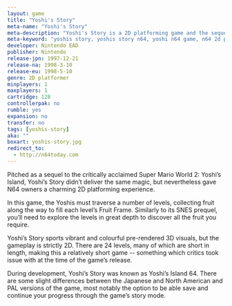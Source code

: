 ```yaml
---
layout: game
title: "Yoshi's Story"
meta-name: "Yoshi's Story"
meta-description: "Yoshi's Story is a 2D platforming game and the sequel to Super Mario World 2: Yoshi's Island. It was released on the Nintendo 64 in 1998."
meta-keyword: "yoshis story, yoshis story n64, yoshi n64 game, n64 2d platforming game, nintendo 64"
developer: Nintendo EAD
publisher: Nintendo
release-jpn: 1997-12-21
release-na: 1998-3-10
release-eu: 1998-5-10
genre: 2D platformer
minplayers: 1
maxplayers: 1
cartridge: 128
controllerpak: no
rumble: yes
expansion: no
transfer: no
tags: [yoshis-story]
aka: ""
boxart: yoshis-story.jpg
redirect_to:
  - http://n64today.com
---
```

Pitched as a sequel to the critically acclaimed Super Mario World 2: Yoshi’s Island, Yoshi’s Story didn’t deliver the same magic, but nevertheless gave N64 owners a charming 2D platforming experience.

In this game, the Yoshis must traverse a number of levels, collecting fruit along the way to fill each level’s Fruit Frame. Similarly to its SNES prequel, you’ll need to explore the levels in great depth to discover all the fruit you require.

Yoshi’s Story sports vibrant and colourful pre-rendered 3D visuals, but the gameplay is strictly 2D. There are 24 levels, many of which are short in length, making this a relatively short game -- something which critics took issue with at the time of the game’s release.

During development, Yoshi’s Story was known as Yoshi’s Island 64. There are some slight differences between the Japanese and North American and PAL versions of the game, most notably the option to be able save and continue your progress through the game’s story mode.
